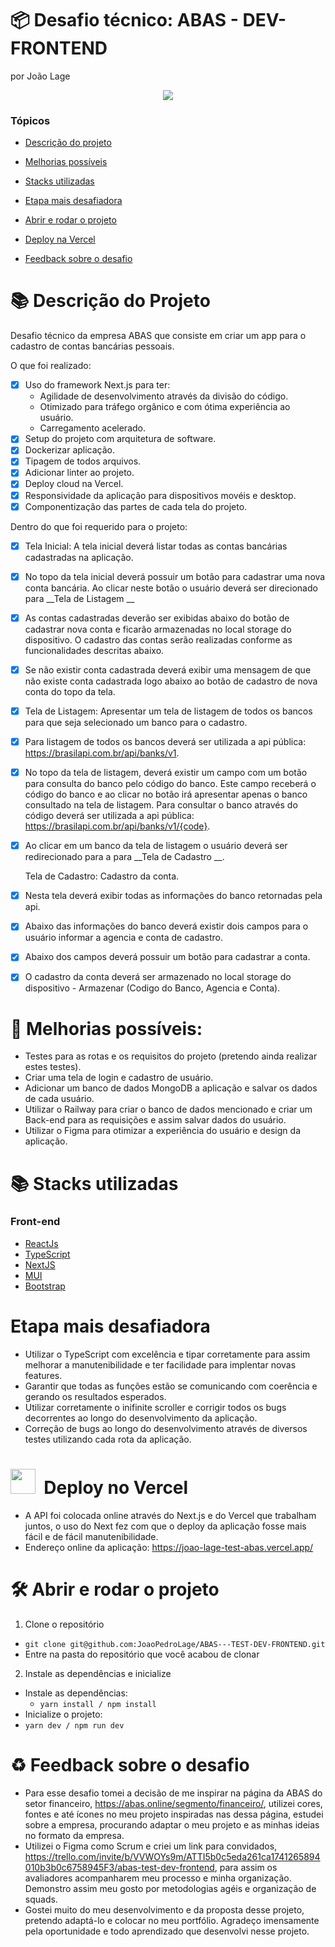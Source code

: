 # :package: Desafio técnico: ABAS - DEV-FRONTEND
por João Lage

<p align="center">
   <img src="http://img.shields.io/static/v1?label=STATUS&message=EM%20DESENVOLVIMENTO&color=RED&style=for-the-badge"/>
</p>

### Tópicos

- [Descrição do projeto](#books-descrição-do-projeto)

- [Melhorias possíveis](#construction-melhorias-possíveis)

- [Stacks utilizadas](#books-stacks-utilizadas)

- [Etapa mais desafiadora](#%EF%B8%8F-etapa-mais-desafiadora)

- [Abrir e rodar o projeto](#%EF%B8%8F-abrir-e-rodar-o-projeto)

- [Deploy na Vercel](#deploy)

- [Feedback sobre o desafio](#recycle-feedback-sobre-o-desafio)



# :books: Descrição do Projeto

Desafio técnico da empresa ABAS que consiste em criar um app para o cadastro de contas bancárias pessoais.

O que foi realizado:
- [x] Uso do framework Next.js para ter:
   * Agilidade de desenvolvimento através da divisão do código.
   * Otimizado para tráfego orgânico e com ótima experiência ao usuário.
   * Carregamento acelerado.
- [x] Setup do projeto com arquitetura de software.
- [x] Dockerizar aplicação.
- [x] Tipagem de todos arquivos.
- [x] Adicionar linter ao projeto.
- [x] Deploy cloud na Vercel.
- [X] Responsividade da aplicação para dispositivos movéis e desktop.
- [X] Componentização das partes de cada tela do projeto.

Dentro do que foi requerido para o projeto:
- [X] Tela Inicial: A tela inicial deverá listar todas as contas bancárias cadastradas na aplicação.
- [X] No topo da tela inicial deverá possuir um botão para cadastrar uma nova conta bancária. Ao clicar neste botão o usuário deverá ser direcionado para __Tela de Listagem __
- [X] As contas cadastradas deverão ser exibidas abaixo do botão de cadastrar nova conta e ficarão armazenadas no local storage do dispositivo. O cadastro das contas serão realizadas conforme as funcionalidades descritas abaixo.
- [X] Se não existir conta cadastrada deverá exibir uma mensagem de que não existe conta cadastrada logo abaixo ao botão de cadastro de nova conta do topo da tela.

- [X] Tela de Listagem: Apresentar um tela de listagem de todos os bancos para que seja selecionado um banco para o cadastro.
- [x] Para listagem de todos os bancos deverá ser utilizada a api pública: https://brasilapi.com.br/api/banks/v1.
- [x] No topo da tela de listagem, deverá existir um campo com um botão para consulta do banco pelo código do banco. Este campo receberá o código do banco e ao clicar no botão irá apresentar apenas o banco consultado na tela de listagem. Para consultar o banco através do código deverá ser utilizada a api pública: https://brasilapi.com.br/api/banks/v1/{code}.
- [x] Ao clicar em um banco da tela de listagem o usuário deverá ser redirecionado para a para __Tela de Cadastro __.

   Tela de Cadastro: Cadastro da conta.
- [x] Nesta tela deverá exibir todas as informações do banco retornadas pela api.
- [x] Abaixo das informações do banco deverá existir dois campos para o usuário informar a agencia e conta de cadastro.
- [x] Abaixo dos campos deverá possuir um botão para cadastrar a conta.
- [x] O cadastro da conta deverá ser armazenado no local storage do dispositivo - Armazenar (Codigo do Banco, Agencia e Conta).

# :construction: Melhorias possíveis:

- Testes para as rotas e os requisitos do projeto (pretendo ainda realizar estes testes).
- Criar uma tela de login e cadastro de usuário.
- Adicionar um banco de dados MongoDB a aplicação e salvar os dados de cada usuário.
- Utilizar o Railway para criar o banco de dados mencionado e criar um Back-end para as requisições e assim salvar dados do usuário.
- Utilizar o Figma para otimizar a experiência do usuário e design da aplicação.


# :books: Stacks utilizadas

### Front-end
- [ReactJs](https://pt-br.reactjs.org/)
- [TypeScript](https://www.typescriptlang.org/)
- [NextJS](https://nextjs.org/)
- [MUI](https://mui.com/)
- [Bootstrap](https://getbootstrap.com/)



# Etapa mais desafiadora

- Utilizar o TypeScript com excelência e tipar corretamente para assim melhorar a manutenibilidade e ter facilidade para implentar novas features.
- Garantir que todas as funções estão se comunicando com coerência e gerando os resultados esperados.
- Utilizar corretamente o inifinite scroller e corrigir todos os bugs decorrentes ao longo do desenvolvimento da aplicação.
- Correção de bugs ao longo do desenvolvimento através de diversos testes utilizando cada rota da aplicação.

#  <img src="https://cdn.changelog.com/uploads/icons/news_sources/qGw/icon_small.png?v=63692097118" width='40px'/> &nbsp;Deploy no Vercel
* A API foi colocada online através do Next.js e do Vercel que trabalham juntos, o uso do Next fez com que o deploy da aplicação fosse mais fácil e de fácil manutenibilidade.
* Endereço online da aplicação: https://joao-lage-test-abas.vercel.app/




# 🛠️ Abrir e rodar o projeto

1. Clone o repositório
  * `git clone git@github.com:JoaoPedroLage/ABAS---TEST-DEV-FRONTEND.git`
  * Entre na pasta do repositório que você acabou de clonar

2. Instale as dependências e inicialize
  * Instale as dependências:
    * `yarn install / npm install`
  * Inicialize o projeto:
   * `yarn dev / npm run dev`

# :recycle: Feedback sobre o desafio

- Para esse desafio tomei a decisão de me inspirar na página da ABAS do setor financeiro, https://abas.online/segmento/financeiro/, utilizei cores, fontes e até ícones no meu projeto inspiradas nas dessa página, estudei sobre a empresa, procurando adaptar o meu projeto e as minhas ideias no formato da empresa.
- Utilizei o Figma como Scrum e criei um link para convidados, https://trello.com/invite/b/VVWOYs9m/ATTI5b0c5eda261ca1741265894010b3b0c6758945F3/abas-test-dev-frontend, para assim os avaliadores acompanharem meu processo e minha organização. Demonstro assim meu gosto por metodologias agéis e organização de squads.
- Gostei muito do meu desenvolvimento e da proposta desse projeto, pretendo adaptá-lo e colocar no meu portfólio. Agradeço imensamente pela oportunidade e todo aprendizado que desenvolvi nesse projeto.
